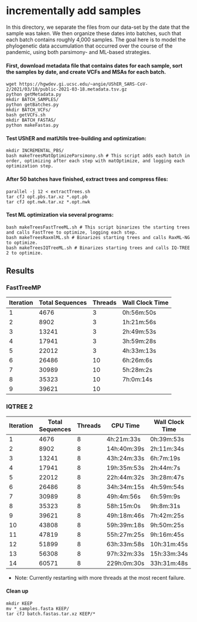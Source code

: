 # incrementally add samples

In this directory, we separate the files from our data-set by the date that the sample was taken. We then organize these dates into batches, such that each batch contains roughly 4,000 samples. The goal here is to model the phylogenetic data accumulation that occurred over the course of the pandemic, using both parsimony- and ML-based strategies.

#### First, download metadata file that contains dates for each sample, sort the samples by date, and create VCFs and MSAs for each batch.
```
wget https://hgwdev.gi.ucsc.edu/~angie/UShER_SARS-CoV-2/2021/03/18/public-2021-03-18.metadata.tsv.gz  
python getMetadata.py  
mkdir BATCH_SAMPLES/
python getBatches.py  
mkdir BATCH_VCFs/
bash getVCFs.sh
mkdir BATCH_FASTAS/
python makeFastas.py
```

#### Test UShER and matUtils tree-building and optimization:
```
mkdir INCREMENTAL_PBS/
bash makeTreesMatOptimizeParsimony.sh # This script adds each batch in order, optimizing after each step with matOptimize, and logging each optimization step.
```

#### After 50 batches have finished, extract trees and compress files:
```
parallel -j 12 < extractTrees.sh  
tar cfJ opt.pbs.tar.xz *.opt.pb  
tar cfJ opt.nwk.tar.xz *.opt.nwk  
```

#### Test ML optimization via several programs:
```
bash makeTreesFastTreeML.sh # This script binarizes the starting trees and calls FastTree to optimize, logging each step.
bash makeTreesRaxmlML.sh # Binarizes starting trees and calls RaxML-NG to optimize.
bash makeTreesIQTreeML.sh # Binarizes starting trees and calls IQ-TREE 2 to optimize.
```

## Results

### FastTreeMP

| Iteration | Total Sequences | Threads | Wall Clock Time |
|-----------|-----------------|---------|-----------------|
| 1 | 4676 | 3 | 0h:56m:50s |
| 2 | 8902 | 3 | 1h:21m:56s |
| 3 | 13241 | 3 | 2h:49m:53s |
| 4 | 17941 | 3 | 3h:59m:28s |
| 5 | 22012 | 3 | 4h:33m:13s |
| 6 | 26486 | 10 | 6h:26m:6s |
| 7 | 30989 | 10 | 5h:28m:2s |
| 8 | 35323 | 10 | 7h:0m:14s |
| 9 | 39621 | 10 |  |

### IQTREE 2

| Iteration | Total Sequences | Threads | CPU Time | Wall Clock Time |
|-----------|-----------------|---------|----------|-----------------|
| 1 | 4676 | 8 | 4h:21m:33s | 0h:39m:53s |
| 2 | 8902 | 8 | 14h:40m:39s | 2h:11m:34s |
| 3 | 13241 | 8 | 43h:24m:33s | 6h:7m:19s |
| 4 | 17941 | 8 | 19h:35m:53s | 2h:44m:7s |
| 5 | 22012 | 8 | 22h:44m:32s | 3h:28m:47s |
| 6 | 26486 | 8 | 34h:34m:15s | 4h:59m:54s |
| 7 | 30989 | 8 | 49h:4m:56s | 6h:59m:9s |
| 8 | 35323 | 8 | 58h:15m:0s | 9h:8m:31s |
| 9 | 39621 | 8 | 49h:18m:46s | 7h:42m:25s |
| 10 | 43808 | 8 | 59h:39m:18s | 9h:50m:25s |
| 11 | 47819 | 8 | 55h:27m:25s | 9h:16m:45s |
| 12 | 51899 | 8 | 63h:33m:58s | 10h:31m:45s |
| 13 | 56308 | 8 | 97h:32m:33s | 15h:33m:34s |
| 14 | 60571 | 8 | 229h:0m:30s | 33h:31m:48s |

* Note: Currently restarting with more threads at the most recent failure.


#### Clean up
```
mkdir KEEP
mv *_samples.fasta KEEP/
tar cfJ batch.fastas.tar.xz KEEP/*
```

